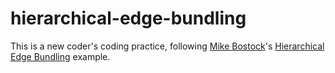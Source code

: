 # hierarchical-edge-bundling

This is a new coder's coding practice, following [Mike Bostock](https://bost.ocks.org/mike/)'s [Hierarchical Edge Bundling](https://bl.ocks.org/mbostock/7607999) example.